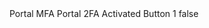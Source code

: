<?xml version="1.0" encoding="UTF-8"?>
<CustomMetadata xmlns="http://soap.sforce.com/2006/04/metadata">
    <label>Portal MFA Portal 2FA Activated Button 1</label>
    <protected>false</protected>
</CustomMetadata>
